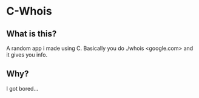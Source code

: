 # C-Whois

## What is this?

A random app i made using C. Basically you do ./whois <google.com> and it gives you info.

## Why?

I got bored...
